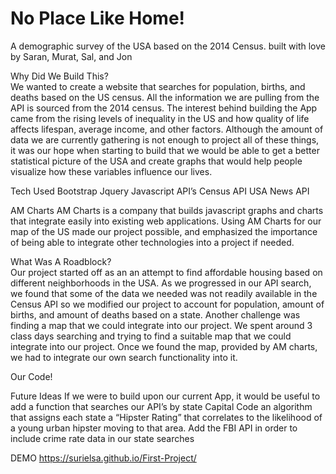 # No Place Like Home!		
A demographic survey of the USA based on the 2014 Census.  built with love by Saran, Murat, Sal, and Jon


Why Did We Build This?					
We wanted to create a website that searches for population, births, and deaths based on the US census. All the information we are pulling from the API is sourced from the 2014 census. The interest behind building the App came from the rising levels of inequality in the US and how quality of life affects lifespan, average income, and other factors. Although the amount of data we are currently gathering is not enough to project all of these things, it was our hope when starting to build that we would be able to get a better statistical picture of the USA and create graphs that would help people visualize how these variables influence our lives. 

Tech Used
Bootstrap
Jquery
Javascript
API’s
Census API
USA News API

AM Charts
AM Charts is a company that builds javascript graphs and charts that integrate easily into existing web applications. Using AM Charts for our map of the US made our project possible, and emphasized the importance of being able to integrate other technologies into a project if needed. 


What Was A Roadblock?		
Our project started off as an an attempt to find affordable housing based on different neighborhoods in the USA. As we progressed in our API search, we found that some of the data we needed was not readily available in the Census API so we modified our project to account for population, amount of births, and amount of deaths based on a state. Another challenge was finding a map that we could integrate into our project. We spent around 3 class days searching and trying to find a suitable map that we could integrate into our project. Once we found the map, provided by AM charts, we had to integrate our own search functionality into it. 

Our Code!

Future Ideas
If we were to build upon our current App, it would be useful to add a function that searches our API’s by state Capital
Code an algorithm that assigns each state a “Hipster Rating” that correlates to the likelihood of a young urban hipster moving to that area.
Add the FBI API in order to include crime rate data in our state searches 


DEMO
https://surielsa.github.io/First-Project/

